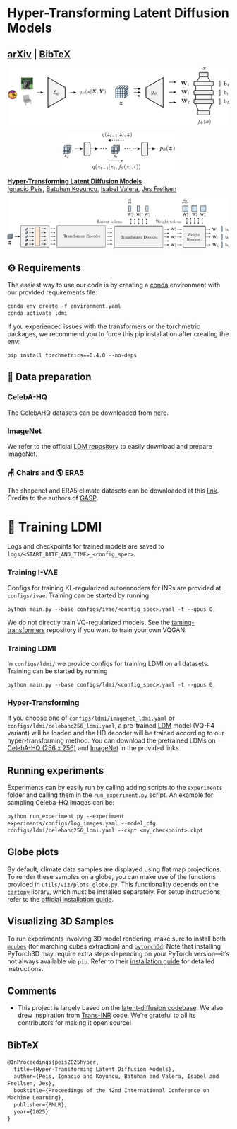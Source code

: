 # Hyper-Transforming Latent Diffusion Models
[arXiv](https://arxiv.org/abs/2504.16580) | [BibTeX](#bibtex)
---


<p align="center">
<img src=assets/ivae.png />
</p>

<p align="center">
<img src=assets/ldm.png />
</p>



[**Hyper-Transforming Latent Diffusion Models**](https://www.arxiv.org/abs/2504.16580)<br/>
[Ignacio Peis](https://ipeis.github.io/),
[Batuhan Koyuncu](https://batukoyuncu.com/),
[Isabel Valera](https://ivaleram.github.io/)\,
[Jes Frellsen](https://frellsen.org/)



<p align="center">
<img src=assets/hd_decoder.png />
</p>


## ⚙️ Requirements


The easiest way to use our code is by creating a [conda](https://conda.io/) environment with our provided requirements file:

```
conda env create -f environment.yaml
conda activate ldmi
```

If you experienced issues with the transformers or the torchmetric packages, we recommend you to force this pip installation after creating the env:
```
pip install torchmetrics==0.4.0 --no-deps
```

## 🧱 Data preparation

### CelebA-HQ
The CelebAHQ datasets can be downloaded from [here](https://www.kaggle.com/datasets/lamsimon/celebahq/data).

### ImageNet
We refer to the official [LDM repository](https://github.com/CompVis/latent-diffusion?tab=readme-ov-file#imagenet) to easily download and prepare ImageNet.

### 🪑 Chairs and 🌎 ERA5
The shapenet and ERA5 climate datasets can be downloaded at this [link](https://drive.google.com/drive/folders/1r_sk5auYvllSpDG9ZjroOG0SH0v5kPmM?usp=sharing). Credits to the authors of [GASP](https://arxiv.org/abs/2102.04776).


# 🚀 Training LDMI

Logs and checkpoints for trained models are saved to `logs/<START_DATE_AND_TIME>_<config_spec>`.

### Training I-VAE

Configs for training KL-regularized autoencoders for INRs are provided at `configs/ivae`.
Training can be started by running
```
python main.py --base configs/ivae/<config_spec>.yaml -t --gpus 0,    
```
We do not directly train VQ-regularized models. See the [taming-transformers](https://github.com/CompVis/taming-transformers) 
repository if you want to train your own VQGAN.

### Training LDMI 

In ``configs/ldmi/`` we provide configs for training LDMI on all datasets.
Training can be started by running

```shell script
python main.py --base configs/ldmi/<config_spec>.yaml -t --gpus 0,
``` 

### Hyper-Transforming
If you choose one of `configs/ldmi/imagenet_ldmi.yaml` or `configs/ldmi/celebahq256_ldmi.yaml`, a pre-trained [LDM](https://github.com/CompVis/latent-diffusion) model (VQ-F4 variant) will be loaded and the HD decoder will be trained according to our hyper-transforming method.  You can download the pretrained LDMs on [CelebA-HQ (256 x 256)](https://ommer-lab.com/files/latent-diffusion/celeba.zip) and [ImageNet](https://ommer-lab.com/files/latent-diffusion/nitro/cin/model.ckpt) in the provided links.

## Running experiments

Experiments can by easily run by calling adding scripts to the `experiments` folder and calling them in the `run_experiment.py` script. An example for sampling Celeba-HQ images can be:
```shell script
python run_experiment.py --experiment experiments/configs/log_images.yaml --model_cfg configs/ldmi/celebahq256_ldmi.yaml --ckpt <my_checkpoint>.ckpt
``` 

## Globe plots

By default, climate data samples are displayed using flat map projections. To render these samples on a globe, you can make use of the functions provided in `utils/viz/plots_globe.py`. This functionality depends on the [`cartopy`](https://scitools.org.uk/cartopy/docs/latest/) library, which must be installed separately. For setup instructions, refer to the [official installation guide](https://scitools.org.uk/cartopy/docs/latest/installing.html).

## Visualizing 3D Samples

To run experiments involving 3D model rendering, make sure to install both [`mcubes`](https://github.com/pmneila/PyMCubes) (for marching cubes extraction) and [`pytorch3d`](https://github.com/facebookresearch/pytorch3d). Note that installing PyTorch3D may require extra steps depending on your PyTorch version—it’s not always available via `pip`. Refer to their [installation guide](https://github.com/facebookresearch/pytorch3d/blob/master/INSTALL.md) for detailed instructions.


## Comments 

- This project is largely based on the [latent-diffusion codebase](https://github.com/CompVis/latent-diffusion). We also drew inspiration from [Trans-INR](https://github.com/yinboc/trans-inr) code. We’re grateful to all its contributors for making it open source!


## BibTeX

```
@InProceedings{peis2025hyper,
  title={Hyper-Transforming Latent Diffusion Models},
  author={Peis, Ignacio and Koyuncu, Batuhan and Valera, Isabel and Frellsen, Jes},
  booktitle={Proceedings of the 42nd International Conference on Machine Learning},
  publisher={PMLR},
  year={2025}
}
```